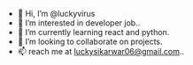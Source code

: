 - 👋 Hi, I’m @luckyvirus
- 👀 I’m interested in developer job..
- 🌱 I’m currently learning react and python.
- 💞️ I’m looking to collaborate on projects.
- 📫 reach me at luckysikarwar06@gmail.com..

<!---
luckyvirus/luckyvirus is a ✨ special ✨ repository because its `README.md` (this file) appears on your GitHub profile.
You can click the Preview link to take a look at your changes.
--->
